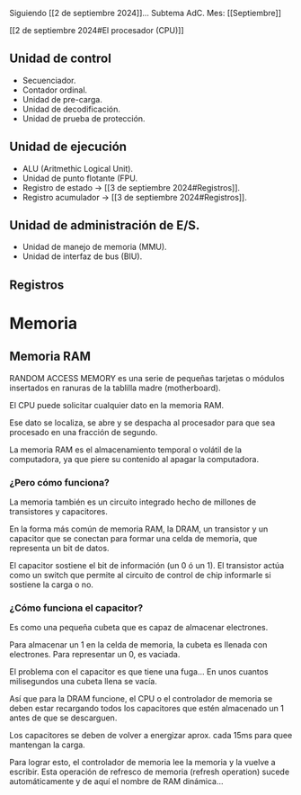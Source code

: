 Siguiendo [[2 de septiembre 2024]]... 
Subtema AdC.
Mes: [[Septiembre]]

[[2 de septiembre 2024#El procesador (CPU)]]
## Unidad de control
- Secuenciador.
- Contador ordinal.
- Unidad de pre-carga.
- Unidad de decodificación.
- Unidad de prueba de protección.

## Unidad de ejecución
- ALU (Aritmethic Logical Unit).
- Unidad de punto flotante (FPU.
- Registro de estado -> [[3 de septiembre 2024#Registros]].
- Registro acumulador -> [[3 de septiembre 2024#Registros]].

## Unidad de administración de E/S.
- Unidad de manejo de memoria (MMU).
- Unidad de interfaz de bus (BIU).

## Registros

# Memoria
## Memoria RAM
RANDOM ACCESS MEMORY es una serie de pequeñas tarjetas o módulos insertados en ranuras de la tablilla madre (motherboard).

El CPU puede solicitar cualquier dato en la memoria RAM.

Ese dato se localiza, se abre y se despacha al procesador para que sea procesado en una fracción de segundo.

La memoria RAM es el almacenamiento temporal o volátil de la computadora, ya que piere su contenido al apagar la computadora.

### ¿Pero cómo funciona?
La memoria también es un circuito integrado hecho de millones de transistores y capacitores.

En la forma más común de memoria RAM, la DRAM, un transistor y un capacitor que se conectan para formar una celda de memoria, que representa un bit de datos.

El capacitor sostiene el bit de información (un 0 ó un 1). El transistor actúa como un switch que permite al circuito de control de chip informarle si sostiene la carga o no.

### ¿Cómo funciona el capacitor?
Es como una pequeña cubeta que es capaz de almacenar electrones.

Para almacenar un 1 en la celda de memoria, la cubeta es llenada con electrones. Para representar un 0, es vaciada.

El problema con el capacitor es que tiene una fuga... En unos cuantos milisegundos una cubeta llena se vacía.

Así que para la DRAM funcione, el CPU o el controlador de memoria se deben estar recargando todos los capacitores que estén almacenado un 1 antes de que se descarguen.

Los capacitores se deben de volver a energizar aprox. cada 15ms para quee mantengan la carga.

Para lograr esto, el controlador de memoria lee la memoria y la vuelve a escribir. Esta operación de refresco de memoria (refresh operation) sucede automáticamente y de aquí el nombre de RAM dinámica...
